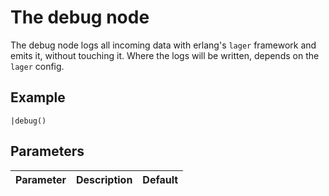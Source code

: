 The debug node
=====================

The debug node logs all incoming data with erlang's `lager` framework and emits it, without touching it.
Where the logs will be written, depends on the `lager` config.


Example
-------

    |debug()


Parameters
----------

Parameter     | Description | Default 
--------------|-------------|--------- 
 
